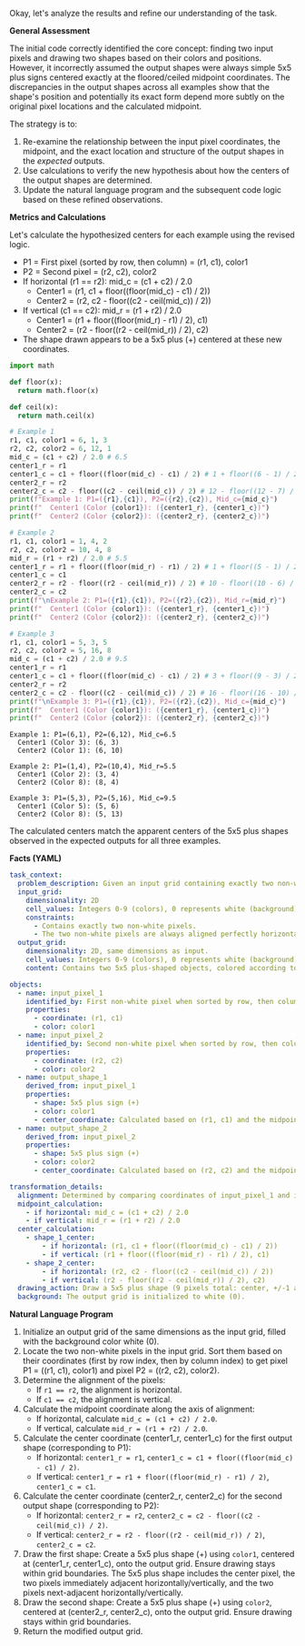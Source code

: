 Okay, let's analyze the results and refine our understanding of the task.

**General Assessment**

The initial code correctly identified the core concept: finding two input pixels and drawing two shapes based on their colors and positions. However, it incorrectly assumed the output shapes were always simple 5x5 plus signs centered exactly at the floored/ceiled midpoint coordinates. The discrepancies in the output shapes across all examples show that the shape's position and potentially its exact form depend more subtly on the original pixel locations and the calculated midpoint.

The strategy is to:
1.  Re-examine the relationship between the input pixel coordinates, the midpoint, and the exact location and structure of the output shapes in the *expected* outputs.
2.  Use calculations to verify the new hypothesis about how the centers of the output shapes are determined.
3.  Update the natural language program and the subsequent code logic based on these refined observations.

**Metrics and Calculations**

Let's calculate the hypothesized centers for each example using the revised logic.

*   P1 = First pixel (sorted by row, then column) = (r1, c1), color1
*   P2 = Second pixel = (r2, c2), color2
*   If horizontal (r1 == r2): mid_c = (c1 + c2) / 2.0
    *   Center1 = (r1, c1 + floor((floor(mid_c) - c1) / 2))
    *   Center2 = (r2, c2 - floor((c2 - ceil(mid_c)) / 2))
*   If vertical (c1 == c2): mid_r = (r1 + r2) / 2.0
    *   Center1 = (r1 + floor((floor(mid_r) - r1) / 2), c1)
    *   Center2 = (r2 - floor((r2 - ceil(mid_r)) / 2), c2)
*   The shape drawn appears to be a 5x5 plus (+) centered at these new coordinates.


``` python
import math

def floor(x):
  return math.floor(x)

def ceil(x):
  return math.ceil(x)

# Example 1
r1, c1, color1 = 6, 1, 3
r2, c2, color2 = 6, 12, 1
mid_c = (c1 + c2) / 2.0 # 6.5
center1_r = r1
center1_c = c1 + floor((floor(mid_c) - c1) / 2) # 1 + floor((6 - 1) / 2) = 1 + floor(2.5) = 1 + 2 = 3
center2_r = r2
center2_c = c2 - floor((c2 - ceil(mid_c)) / 2) # 12 - floor((12 - 7) / 2) = 12 - floor(2.5) = 12 - 2 = 10
print(f"Example 1: P1=({r1},{c1}), P2=({r2},{c2}), Mid_c={mid_c}")
print(f"  Center1 (Color {color1}): ({center1_r}, {center1_c})")
print(f"  Center2 (Color {color2}): ({center2_r}, {center2_c})")

# Example 2
r1, c1, color1 = 1, 4, 2
r2, c2, color2 = 10, 4, 8
mid_r = (r1 + r2) / 2.0 # 5.5
center1_r = r1 + floor((floor(mid_r) - r1) / 2) # 1 + floor((5 - 1) / 2) = 1 + floor(2) = 1 + 2 = 3
center1_c = c1
center2_r = r2 - floor((r2 - ceil(mid_r)) / 2) # 10 - floor((10 - 6) / 2) = 10 - floor(2) = 10 - 2 = 8
center2_c = c2
print(f"\nExample 2: P1=({r1},{c1}), P2=({r2},{c2}), Mid_r={mid_r}")
print(f"  Center1 (Color {color1}): ({center1_r}, {center1_c})")
print(f"  Center2 (Color {color2}): ({center2_r}, {center2_c})")

# Example 3
r1, c1, color1 = 5, 3, 5
r2, c2, color2 = 5, 16, 8
mid_c = (c1 + c2) / 2.0 # 9.5
center1_r = r1
center1_c = c1 + floor((floor(mid_c) - c1) / 2) # 3 + floor((9 - 3) / 2) = 3 + floor(3) = 3 + 3 = 6
center2_r = r2
center2_c = c2 - floor((c2 - ceil(mid_c)) / 2) # 16 - floor((16 - 10) / 2) = 16 - floor(3) = 16 - 3 = 13
print(f"\nExample 3: P1=({r1},{c1}), P2=({r2},{c2}), Mid_c={mid_c}")
print(f"  Center1 (Color {color1}): ({center1_r}, {center1_c})")
print(f"  Center2 (Color {color2}): ({center2_r}, {center2_c})")
```
```
Example 1: P1=(6,1), P2=(6,12), Mid_c=6.5
  Center1 (Color 3): (6, 3)
  Center2 (Color 1): (6, 10)

Example 2: P1=(1,4), P2=(10,4), Mid_r=5.5
  Center1 (Color 2): (3, 4)
  Center2 (Color 8): (8, 4)

Example 3: P1=(5,3), P2=(5,16), Mid_c=9.5
  Center1 (Color 5): (5, 6)
  Center2 (Color 8): (5, 13)

```
The calculated centers match the apparent centers of the 5x5 plus shapes observed in the expected outputs for all three examples.

**Facts (YAML)**


```yaml
task_context:
  problem_description: Given an input grid containing exactly two non-white pixels aligned either horizontally or vertically, transform it into an output grid featuring two colored shapes.
  input_grid:
    dimensionality: 2D
    cell_values: Integers 0-9 (colors), 0 represents white (background).
    constraints:
      - Contains exactly two non-white pixels.
      - The two non-white pixels are always aligned perfectly horizontally or vertically.
  output_grid:
    dimensionality: 2D, same dimensions as input.
    cell_values: Integers 0-9 (colors), 0 represents white (background).
    content: Contains two 5x5 plus-shaped objects, colored according to the input pixels.

objects:
  - name: input_pixel_1
    identified_by: First non-white pixel when sorted by row, then column index.
    properties:
      - coordinate: (r1, c1)
      - color: color1
  - name: input_pixel_2
    identified_by: Second non-white pixel when sorted by row, then column index.
    properties:
      - coordinate: (r2, c2)
      - color: color2
  - name: output_shape_1
    derived_from: input_pixel_1
    properties:
      - shape: 5x5 plus sign (+)
      - color: color1
      - center_coordinate: Calculated based on (r1, c1) and the midpoint between (r1, c1) and (r2, c2).
  - name: output_shape_2
    derived_from: input_pixel_2
    properties:
      - shape: 5x5 plus sign (+)
      - color: color2
      - center_coordinate: Calculated based on (r2, c2) and the midpoint between (r1, c1) and (r2, c2).

transformation_details:
  alignment: Determined by comparing coordinates of input_pixel_1 and input_pixel_2 (r1==r2 or c1==c2).
  midpoint_calculation:
    - if horizontal: mid_c = (c1 + c2) / 2.0
    - if vertical: mid_r = (r1 + r2) / 2.0
  center_calculation:
    - shape_1_center:
        - if horizontal: (r1, c1 + floor((floor(mid_c) - c1) / 2))
        - if vertical: (r1 + floor((floor(mid_r) - r1) / 2), c1)
    - shape_2_center:
        - if horizontal: (r2, c2 - floor((c2 - ceil(mid_c)) / 2))
        - if vertical: (r2 - floor((r2 - ceil(mid_r)) / 2), c2)
  drawing_action: Draw a 5x5 plus shape (9 pixels total: center, +/-1 and +/-2 steps horizontally and vertically) centered at the calculated center coordinates for each shape, using the corresponding color.
  background: The output grid is initialized to white (0).
```


**Natural Language Program**

1.  Initialize an output grid of the same dimensions as the input grid, filled with the background color white (0).
2.  Locate the two non-white pixels in the input grid. Sort them based on their coordinates (first by row index, then by column index) to get pixel P1 = ((r1, c1), color1) and pixel P2 = ((r2, c2), color2).
3.  Determine the alignment of the pixels:
    *   If `r1 == r2`, the alignment is horizontal.
    *   If `c1 == c2`, the alignment is vertical.
4.  Calculate the midpoint coordinate along the axis of alignment:
    *   If horizontal, calculate `mid_c = (c1 + c2) / 2.0`.
    *   If vertical, calculate `mid_r = (r1 + r2) / 2.0`.
5.  Calculate the center coordinate (center1_r, center1_c) for the first output shape (corresponding to P1):
    *   If horizontal: `center1_r = r1`, `center1_c = c1 + floor((floor(mid_c) - c1) / 2)`.
    *   If vertical: `center1_r = r1 + floor((floor(mid_r) - r1) / 2)`, `center1_c = c1`.
6.  Calculate the center coordinate (center2_r, center2_c) for the second output shape (corresponding to P2):
    *   If horizontal: `center2_r = r2`, `center2_c = c2 - floor((c2 - ceil(mid_c)) / 2)`.
    *   If vertical: `center2_r = r2 - floor((r2 - ceil(mid_r)) / 2)`, `center2_c = c2`.
7.  Draw the first shape: Create a 5x5 plus shape (+) using `color1`, centered at (center1_r, center1_c), onto the output grid. Ensure drawing stays within grid boundaries. The 5x5 plus shape includes the center pixel, the two pixels immediately adjacent horizontally/vertically, and the two pixels next-adjacent horizontally/vertically.
8.  Draw the second shape: Create a 5x5 plus shape (+) using `color2`, centered at (center2_r, center2_c), onto the output grid. Ensure drawing stays within grid boundaries.
9.  Return the modified output grid.